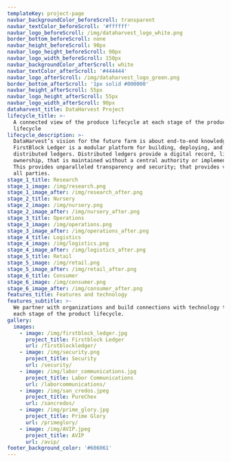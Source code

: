 ```yaml
---
templateKey: project-page
navbar_backgroundColor_beforeScroll: transparent
navbar_textColor_beforeScroll: '#ffffff'
navbar_logo_beforeScroll: /img/dataharvest_logo_white.png
border_bottom_beforeScroll: none
navbar_height_beforeScroll: 90px
navbar_logo_height_beforeScroll: 90px
navbar_logo_width_beforeScroll: 150px
navbar_backgroundColor_afterScroll: white
navbar_textColor_afterScroll: '#444444'
navbar_logo_afterScroll: /img/dataharvest_logo_green.png
border_bottom_afterScroll: '1px solid #000000'
navbar_height_afterScroll: 55px
navbar_logo_height_afterScroll: 55px
navbar_logo_width_afterScroll: 90px
dataharvest_title: DataHarvest Project
lifecycle_title: >-
  A connected view of the produce lifecycle at each stage of the product
  lifecycle
lifecycle_description: >-
  DataHarvest’s vision for the future farm is about end-to-end knowledge. Our
  FirstBlock Ledger is a modular platform for building, deploying, and running
  distributed ledgers. Distributed ledgers provide a digital record, like asset
  ownership, that is maintained without a central authority or implementation.
  This provides unparalleled transparency and security; that provides value to
  all parties.
stage_1_title: Research
stage_1_image: /img/research.png
stage_1_image_after: /img/research_after.png
stage_2_title: Nursery
stage_2_image: /img/nursery.png
stage_2_image_after: /img/nursery_after.png
stage_3_title: Operations
stage_3_image: /img/operations.png
stage_3_image_after: /img/operations_after.png
stage_4_title: Logistics
stage_4_image: /img/logistics.png
stage_4_image_after: /img/logistics_after.png
stage_5_title: Retail
stage_5_image: /img/retail.png
stage_5_image_after: /img/retail_after.png
stage_6_title: Consumer
stage_6_image: /img/consumer.png
stage_6_image_after: /img/consumer_after.png
features_title: Features and technology
features_subtitle: >-
  We partner with organizations and build connections with technology to impact
  each stage of the product lifecycle.
gallery:
  images:
    - image: /img/firstblock_ledger.jpg
      project_title: Firstblock Ledger
      url: /firstblockledger/
    - image: /img/security.png
      project_title: Security
      url: /security/
    - image: /img/labor_communications.jpg
      project_title: Labor Communications
      url: /laborcommunications/
    - image: /img/san_credos.jpeg
      project_title: PureChex
      url: /sancredos/
    - image: /img/prime_glory.jpg
      project_title: Prime Glory
      url: /primeglory/
    - image: /img/AVIP.jpeg
      project_title: AVIP
      url: /avip/
footer_background_color: '#606061'
---
```


